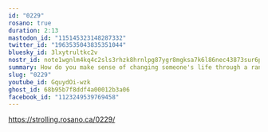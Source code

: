 ```yaml
---
id: "0229"
rosano: true
duration: 2:13
mastodon_id: "115145323148287332"
twitter_id: "1963535043835351044"
bluesky_id: 3lxytrultkc2v
nostr_id: note1wgnlm4kq4c2sls3rhzk8hrnlpg87ygr8mgksa7k6l86nec43873sur6ppk
summary: How do you make sense of changing someone's life through a random encounter?
slug: "0229"
youtube_id: GquydOi-wzk
ghost_id: 68b95b7f8ddf4a00012b3a06
facebook_id: "1123249539769458"
---
```

https://strolling.rosano.ca/0229/
